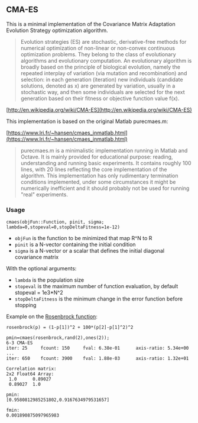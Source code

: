 ## CMA-ES ##

This is a minimal implementation of the Covariance Matrix Adaptation Evolution Strategy optimization algorithm.

>Evolution strategies (ES) are stochastic, derivative-free methods for numerical optimization of non-linear or non-convex continuous optimization problems. They belong to the class of evolutionary algorithms and evolutionary computation. An evolutionary algorithm is broadly based on the principle of biological evolution, namely the repeated interplay of variation (via mutation and recombination) and selection: in each generation (iteration) new individuals (candidate solutions, denoted as x) are generated by variation, usually in a stochastic way, and then some individuals are selected for the next generation based on their fitness or objective function value f(x).

[http://en.wikipedia.org/wiki/CMA-ES](http://en.wikipedia.org/wiki/CMA-ES)

This implementation is based on the original Matlab purecmaes.m:

[https://www.lri.fr/~hansen/cmaes_inmatlab.html](https://www.lri.fr/~hansen/cmaes_inmatlab.html)

>purecmaes.m is a minimalistic implementation running in Matlab and Octave. It is mainly provided for educational purpose: reading, understanding and running basic experiments. It contains roughly 100 lines, with 20 lines reflecting the core implementation of the algorithm. This implementation has only rudimentary termination conditions implemented, under some circumstances it might be numerically inefficient and it should probably not be used for running "real" experiments.

### Usage ###

    cmaes(objFun::Function, pinit, sigma; lambda=0,stopeval=0,stopDeltaFitness=1e-12)

- `objFun` is the function to be minimized that map R^N to R
- `pinit` is a N-vector containing the initial condition 
- `sigma` is a N-vector or a scalar that defines the initial diagonal covariance matrix

With the optional arguments:

- `lambda` is the population size
- `stopeval` is the maximum number of function evaluation,  by default stopeval = 1e3*N^2
- `stopDeltaFitness` is the minimum change in the error function before stopping


Example on the [Rosenbrock function](rosenbrock):

	rosenbrock(p) = (1-p[1])^2 + 100*(p[2]-p[1]^2)^2
		
	pmin=cmaes(rosenbrock,rand(2),ones(2));
	6-3 CMA-ES
	iter: 25 	 fcount: 150 	 fval: 6.38e-01 	 axis-ratio: 5.34e+00 
	...
	iter: 650 	 fcount: 3900 	 fval: 1.88e-03 	 axis-ratio: 1.32e+01 

	Correlation matrix:
	2x2 Float64 Array:
	 1.0      0.89027
	 0.89027  1.0    

	pmin:
	[0.9580812985251802,0.9167634979531657]

	fmin:
	0.001890875097965983
	